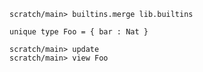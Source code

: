 ```ucm:hide
scratch/main> builtins.merge lib.builtins
```

```unison
unique type Foo = { bar : Nat }
```

```ucm
scratch/main> update
scratch/main> view Foo
```
